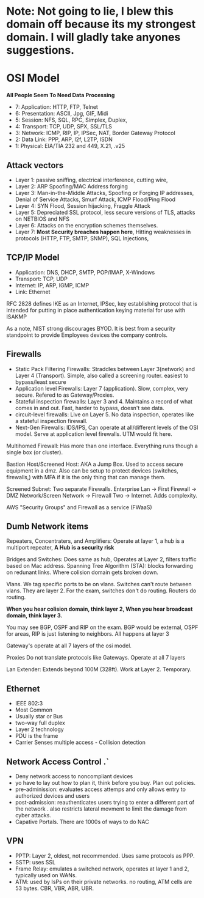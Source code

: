 # Note:  Not going to lie, I blew this domain off because its my strongest domain.  I will gladly take anyones suggestions.  

# OSI Model
**All People Seem To Need Data Processing**

- 7: Application:  HTTP, FTP, Telnet
- 6:  Presentation:  ASCII, Jpg, GIF, Midi
- 5:  Session:  NFS, SQL, RPC, Simplex, Duplex, 
- 4:  Transport:  TCP, UDP, SPX, SSL/TLS
- 3:  Network:  ICMP, RIP, IP, IPSec, NAT, Border Gateway Protocol
- 2:  Data Link:  PPP, ARP, l2f, L2TP, ISDN
- 1:  Physical:  EIA/TIA 232 and 449, X.21, .v25

## Attack vectors
- Layer 1:  passive sniffing, electrical interference, cutting wire, 
- Layer 2:  ARP Spoofing/MAC Address forging
- Layer 3:  Man-in-the-Middle Attacks, Spoofing or Forging IP addresses, Denial of Service Attacks, Smurf Attack, ICMP Flood/Ping Flood
- Layer 4:  SYN Flood, Session hijacking, Fraggle Attack
- Layer 5:  Depreciated SSL protocol, less secure versions of TLS, attacks on NETBIOS and NFS
- Layer 6:  Attacks on the encryption schemes themselves.
- Layer 7:  **Most Security breaches happen here**, Hitting weaknesses in protocols (HTTP, FTP, SMTP, SNMP), SQL Injections, 

## TCP/IP Model
- Application:  DNS, DHCP, SMTP, POP/IMAP, X-Windows
- Transport:  TCP, UDP
- Internet:  IP, ARP, IGMP, ICMP
- Link:  Ethernet

RFC 2828 defines IKE as an Internet, IPSec, key establishing protocol that is intended for putting in place authentication keying material for use with ISAKMP

As a note, NIST strong discourages BYOD.  It is best from a security standpoint to provide Employees devices the company controls.

## Firewalls 
- Static Pack Filtering Firewalls:  Straddles between Layer 3(network) and Layer 4 (Transport).  Simple, also called a screening router.  easiest to bypass/least secure
- Application level Firewalls:  Layer 7 (application).  Slow, complex, very secure.  Refered to as Gateway/Proxies.   
- Stateful inspection firewalls:  Layer 3 and 4.  Maintains a record of what comes in and out.  Fast, harder to bypass, doesn't see data.  
- circuit-level firewalls:  Live on Layer 5.  No data inspection, operates like a stateful inspection firewall.  
- Next-Gen Firewalls:  IDS/IPS, Can operate at all/different levels of the OSI model.  Serve at application level firewalls.  UTM would fit here.

Multihomed Firewall:  Has more than one interface.  Everything runs though a single box (or cluster).  

Bastion Host/Screened Host:  AKA a Jump Box. Used to access secure equipment in a dmz.  Also can be setup to protect devices (switches, firewalls,) with MFA if it is the only thing that can manage them. 

Screened Subnet:  Two separate Firewalls.  Enterprise Lan -> First Firewall -> DMZ Network/Screen Network -> Firewall Two -> Internet.  Adds complexity.  

AWS "Security Groups" and Firewall as a service (FWaaS)

## Dumb Network items
Repeaters, Concentraters, and Amplifiers:  Operate at layer 1, a hub is a multiport repeater, **A Hub is a security risk**  

Bridges and Switches:  Does same as hub, Operates at Layer 2, filters traffic based on Mac address.  Spanning Tree Algorithm (STA):  blocks forwarding on redunant links.  Where colision domain gets broken down.  

Vlans.  We tag specific ports to be on vlans.  Switches can't route between vlans.  They are layer 2.  For the exam, switches don't do routing.  Routers do routing.  

**When you hear colision domain, think layer 2, When you hear broadcast domain, think layer 3.**

You may see BGP, OSPF and RIP on the exam.  BGP would be external, OSPF for areas, RIP is just listening to neighbors.  All happens at layer 3

Gateway's operate at all 7 layers of the osi model.  

Proxies Do not translate protocols like Gateways.  Operate at all 7 layers

Lan Extender:  Extends beyond 100M (328ft).  Work at Layer 2.  Temporary.  

## Ethernet 
- IEEE 802:3
- Most Common
- Usually star or Bus
- two-way full duplex
- Layer 2 technology
- PDU is the frame
- Carrier Senses multiple access - Collision detection

## Network Access Control .`
- Deny network access to noncompliant devices
- yo have to lay out how to plan it, think before you buy.  Plan out policies.  
- pre-adminission:  evaluates access attemps and only allows entry to authorized devices and users
- post-admission:  reauthenticates users trying to enter a different part of the network .  also restricts lateral movment to limit the damage from cyber attacks.  
- Capative Portals.  There are 1000s of ways to do NAC 

## VPN
- PPTP:  Layer 2, oldest, not recommended.  Uses same protocols as PPP.  
- SSTP:  uses SSL
- Frame Relay:  emulates a switched network, operates at layer 1 and 2, typically used on WANs.  
- ATM:  used by IsPs on their private networks.  no routing, ATM cells are 53 bytes.  CBR, VBR, ABR, UBR.  
